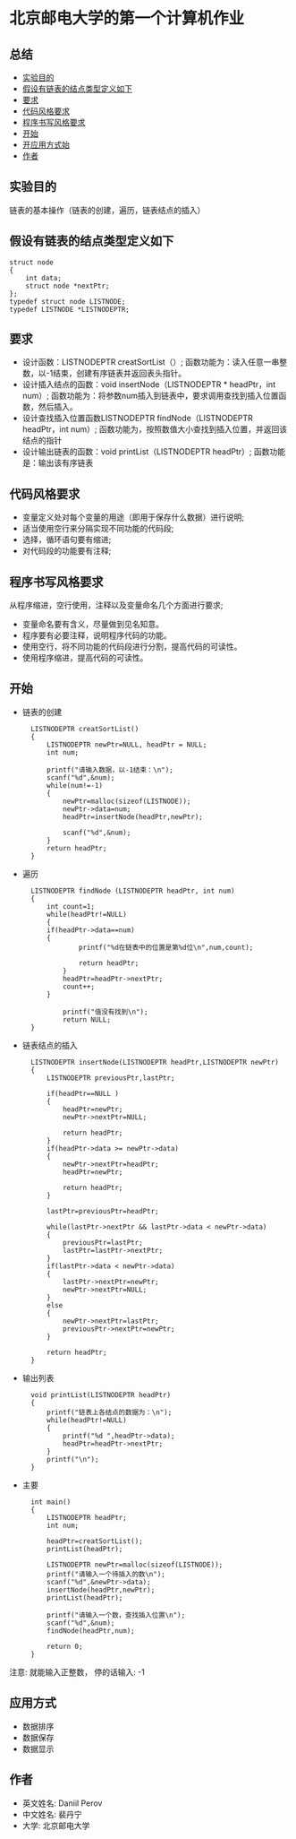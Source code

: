 # 北京邮电大学的第一个计算机作业

## 总结

  - [实验目的](#实验目的)
  - [假设有链表的结点类型定义如下](#假设有链表的结点类型定义如下)
  - [要求](#要求)
  - [代码风格要求](#代码风格要求)
  - [程序书写风格要求](#程序书写风格要求)
  - [开始](#开始)
  - [开应用方式始](#应用方式)
  - [作者](#作者)
  
## 实验目的

链表的基本操作（链表的创建，遍历，链表结点的插入）

## 假设有链表的结点类型定义如下

	struct node 
	{
		int data;
		struct node *nextPtr;
	};
	typedef struct node LISTNODE;
	typedef LISTNODE *LISTNODEPTR;

## 要求

- 设计函数：LISTNODEPTR creatSortList（）; 函数功能为：读入任意一串整数，以-1结束，创建有序链表并返回表头指针。
- 设计插入结点的函数：void insertNode（LISTNODEPTR * headPtr，int num）; 
函数功能为：将参数num插入到链表中，要求调用查找到插入位置函数，然后插入。
- 设计查找插入位置函数LISTNODEPTR findNode（LISTNODEPTR headPtr，int num）; 函数功能为，按照数值大小查找到插入位置，并返回该结点的指针
- 设计输出链表的函数：void printList（LISTNODEPTR headPtr）; 函数功能是：输出该有序链表

## 代码风格要求

- 变量定义处对每个变量的用途（即用于保存什么数据）进行说明; 
- 适当使用空行来分隔实现不同功能的代码段; 
- 选择，循环语句要有缩进; 
- 对代码段的功能要有注释;

## 程序书写风格要求
从程序缩进，空行使用，注释以及变量命名几个方面进行要求;
- 变量命名要有含义，尽量做到见名知意。
- 程序要有必要注释，说明程序代码的功能。
- 使用空行，将不同功能的代码段进行分割，提高代码的可读性。
- 使用程序缩进，提高代码的可读性。

## 开始

- 链表的创建

		LISTNODEPTR creatSortList() 
		{
			LISTNODEPTR newPtr=NULL, headPtr = NULL;
			int num;

			printf("请输入数据，以-1结束：\n");
			scanf("%d",&num);
			while(num!=-1)
			{
				newPtr=malloc(sizeof(LISTNODE));
				newPtr->data=num;
				headPtr=insertNode(headPtr,newPtr);  

				scanf("%d",&num);
			}
			return headPtr;
		}

- 遍历

		LISTNODEPTR findNode (LISTNODEPTR headPtr, int num)
		{
			int count=1;
		    while(headPtr!=NULL)
		    {
			if(headPtr->data==num)
			{	
					printf("%d在链表中的位置是第%d位\n",num,count);	

					return headPtr;
				}
				headPtr=headPtr->nextPtr;
				count++;
			}	

				printf("值没有找到\n"); 
				return NULL;
		}
		
- 链表结点的插入

		LISTNODEPTR insertNode(LISTNODEPTR headPtr,LISTNODEPTR newPtr) 
		{
			LISTNODEPTR previousPtr,lastPtr;

			if(headPtr==NULL )
			{      
				headPtr=newPtr;  
				newPtr->nextPtr=NULL;

				return headPtr;
			}
			if(headPtr->data >= newPtr->data)  
			{
				newPtr->nextPtr=headPtr;   
				headPtr=newPtr;

				return headPtr;
			}

			lastPtr=previousPtr=headPtr;

			while(lastPtr->nextPtr && lastPtr->data < newPtr->data)  
			{
				previousPtr=lastPtr;  
				lastPtr=lastPtr->nextPtr;
			}
			if(lastPtr->data < newPtr->data) 
			{
				lastPtr->nextPtr=newPtr; 
				newPtr->nextPtr=NULL;
			}
			else  
			{
				newPtr->nextPtr=lastPtr; 
				previousPtr->nextPtr=newPtr;
			}

			return headPtr;
		}
- 输出列表

		void printList(LISTNODEPTR headPtr)  
		{
			printf("链表上各结点的数据为：\n");
			while(headPtr!=NULL)
			{
				printf("%d ",headPtr->data);
				headPtr=headPtr->nextPtr;
			}
			printf("\n");
		}
- 主要

		int main()
		{
			LISTNODEPTR headPtr;
			int num;

			headPtr=creatSortList();	
			printList(headPtr);

			LISTNODEPTR newPtr=malloc(sizeof(LISTNODE));
			printf("请输入一个待插入的数\n");	
			scanf("%d",&newPtr->data);
			insertNode(headPtr,newPtr);
			printList(headPtr);

			printf("请输入一个数，查找插入位置\n");
			scanf("%d",&num); 
			findNode(headPtr,num);

			return 0;
		}
注意: 就能输入正整数， 停的话输入: -1

## 应用方式

- 数据排序
- 数据保存
- 数据显示

## 作者

- 英文姓名: Daniil Perov
- 中文姓名: 裴丹宁
- 大学: 北京邮电大学
